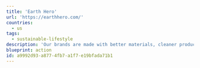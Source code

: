 ```yaml
---
title: 'Earth Hero'
url: 'https://earthhero.com/'
countries:
  - us
tags:
  - sustainable-lifestyle
description: 'Our brands are made with better materials, cleaner production, a lower carbon footprint, higher quality, and with less waste. When you shop on EarthHero, you contribute to a better future for us all.'
blueprint: action
id: a9992d93-a877-4fb7-a1f7-e19bfada71b1
---
```

